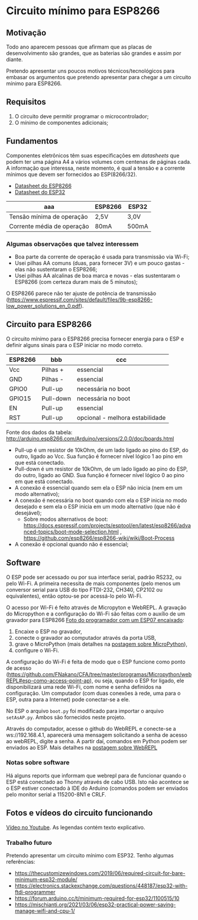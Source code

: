 # Circuito mínimo para ESP8266

## Motivação

Todo ano aparecem pessoas que afirmam que as placas de desenvolvimento são grandes, que as baterias são grandes e assim por diante.

Pretendo apresentar uns poucos motivos técnicos/tecnológicos para embasar os argumentos que pretendo apresentar para chegar a um circuito mínimo para ESP8266.

## Requisitos

1. O circuito deve permitir programar o microcontrolador;
2. O mínimo de componentes adicionais;

## Fundamentos

Componentes eletrônicos têm suas especificações em *datasheets* que podem ter uma página A4 a vários volumes com centenas de páginas cada. A informação que interessa, neste momento, é qual a tensão e a corrente mínimos que devem ser fornecidos ao ESP(8266/32).


- [Datasheet do ESP8266](https://www.espressif.com/sites/default/files/documentation/0a-esp8266ex_datasheet_en.pdf)
- [Datasheet do ESP32](https://www.espressif.com/sites/default/files/documentation/esp32-wroom-32_datasheet_en.pdf)

| aaa | ESP8266 | ESP32 |
| --- | --- | --- |
| Tensão mínima de operação | 2,5V | 3,0V |
| Corrente média de operação | 80mA | 500mA |

### Algumas observações que talvez interessem

- Boa parte da corrente de operação é usada para transmissão via Wi-Fi;
- Usei pilhas AA comuns (duas, para fornecer 3V) e um pouco gastas - elas não sustentaram o ESP8266;
- Usei pilhas AA alcalinas de boa marca e novas - elas sustentaram o ESP8266 (com certeza duram mais de 5 minutos);

O ESP8266 parece não ter ajuste de potência de transmissão (https://www.espressif.com/sites/default/files/9b-esp8266-low_power_solutions_en_0.pdf).

## Circuito para ESP8266

O circuito mínimo para o ESP8266 precisa fornecer energia para o ESP e definir alguns sinais para o ESP iniciar no modo correto.

| ESP8266 | bbb | ccc |
| --- | --- | --- |
| Vcc | Pilhas + | essencial |
| GND | Pilhas - | essencial |
| GPIO0 | Pull-up | necessária no boot |
| GPIO15 | Pull-down | necessária no boot |
| EN | Pull-up | essencial |
| RST | Pull-up | opcional - melhora estabilidade |

Fonte dos dados da tabela: http://arduino.esp8266.com/Arduino/versions/2.0.0/doc/boards.html

- Pull-up é um resistor de 10kOhm, de um lado ligado ao pino do ESP, do outro, ligado ao Vcc. Sua função é fornecer nível lógico 1 ao pino em que está conectado.
- Pull-down é um resistor de 10kOhm, de um lado ligado ao pino do ESP, do outro, ligado ao GND. Sua função é fornecer nível lógico 0 ao pino em que está conectado.
- A conexão é essencial quando sem ela o ESP não inicia (nem em um modo alternativo);
- A conexão é necessária no boot quando com ela o ESP inicia no modo desejado e sem ela o ESP inicia em um modo alternativo (que não é desejável);
   - Sobre modos alternativos de boot: https://docs.espressif.com/projects/esptool/en/latest/esp8266/advanced-topics/boot-mode-selection.html , https://github.com/esp8266/esp8266-wiki/wiki/Boot-Process
- A conexão é opcional quando não é essencial;

## Software

O ESP pode ser acessado ou por sua interface serial, padrão RS232, ou pelo Wi-Fi. A primeira necessita de mais componentes (pelo menos um conversor serial para USB do tipo FTDI-232, CH340, CP2102 ou equivalentes), então optou-se por acessá-lo pelo Wi-Fi.

O acesso por Wi-Fi é feito através de Micropyton e WebREPL. A gravação do Micropython e a configuração do Wi-Fi são feitas com o auxílio de um gravador para ESP8266 [Foto do programador com um ESP07 encaixado](./2023-09-27-161310.jpg): 
	
1. Encaixe o ESP no gravador, 
2. conecte o gravador ao computador através da porta USB, 
3. grave o MicroPython (mais detalhes na [postagem sobre MicroPython](https://github.com/FNakano/CFA/tree/master/programas/Micropython)), 
4. configure o Wi-Fi.

A configuração do Wi-Fi é feita de modo que o ESP funcione como ponto de acesso (https://github.com/FNakano/CFA/tree/master/programas/Micropython/webREPL#esp-como-access-point-ap), ou seja, quando o ESP for ligado, ele disponibilizará uma rede Wi-Fi, com nome e senha definidos na configuração. Um computador (com duas conexões à rede, uma para o ESP, outra para a Internet) pode conectar-se a ele.

No ESP o arquivo `boot.py` foi modificado para importar o arquivo `setAsAP.py`. Ambos são fornecidos neste projeto. 

Através do computador, acesse o github do WebREPL e conecte-se a ws://192.168.4.1, aparecerá uma mensagem solicitando a senha de acesso ao webREPL, digite a senha. A partir daí, comandos em Python podem ser enviados ao ESP. Mais detalhes na [postagem sobre WebREPL](https://github.com/FNakano/CFA/tree/master/programas/Micropython/webREPL)


### Notas sobre software

Há alguns reports que informam que webrepl para de funcionar quando o ESP está conectado ao Thonny através de cabo USB. Isto não acontece se o ESP estiver conectado à IDE do Arduino (comandos podem ser enviados pelo monitor serial a 115200-8N1 e CRLF.

## Fotos e vídeos do circuito funcionando

[Vídeo no Youtube](https://youtu.be/9JnDZj8tckg). As legendas contém texto explicativo.

### Trabalho futuro

Pretendo apresentar um circuito mínimo com ESP32. Tenho algumas referências:
	
- https://thecustomizewindows.com/2019/06/required-circuit-for-bare-minimum-esp32-module/
- https://electronics.stackexchange.com/questions/448187/esp32-with-ftdi-programmer
- https://forum.arduino.cc/t/minimum-required-for-esp32/1100515/10
- https://mischianti.org/2021/03/06/esp32-practical-power-saving-manage-wifi-and-cpu-1/




